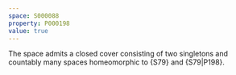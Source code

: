 ```yaml
---
space: S000088
property: P000198
value: true
---
```


The space admits a closed cover consisting of two singletons and countably many spaces homeomorphic to
{S79} and {S79|P198}.
